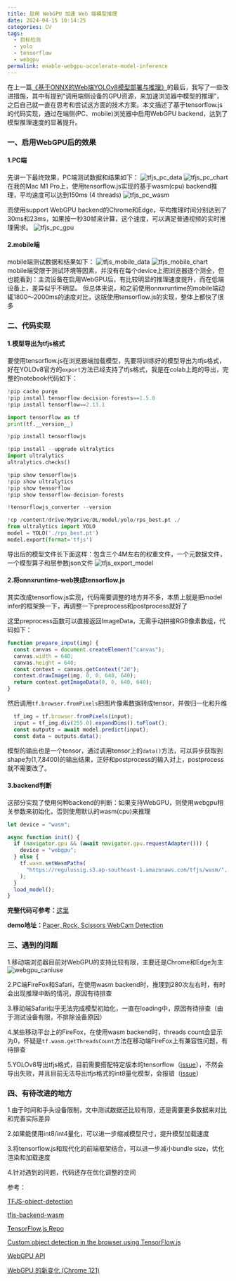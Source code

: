 ```yaml
---
title: 启用 WebGPU 加速 Web 端模型推理
date: 2024-04-15 10:14:25
categories: CV
tags:
  - 目标检测
  - yolo
  - tensorflow
  - webgpu
permalink: enable-webgpu-accelerate-model-inference
---
```

在上一篇[《基于ONNX的Web端YOLOv8模型部署与推理》](https://roubin.me/yolov8-onnxruntime-web-deploy)的最后，我写了一些改进措施，其中有提到“调用端侧设备的GPU资源，来加速浏览器中模型的推理”，之后自己就一直在思考和尝试这方面的技术方案。本文描述了基于tensorflow.js的代码实现，通过在端侧(PC、mobile)浏览器中启用WebGPU backend，达到了模型推理速度的显著提升。
<!--more-->

### 一、启用WebGPU后的效果
#### 1.PC端
先讲一下最终效果，PC端测试数据和结果如下：
![tfjs_pc_data](../images/tfjs_pc_data.png)
![tfjs_pc_chart](../images/tfjs_pc_chart.png)
在我的Mac M1 Pro上，使用tensorflow.js实现的基于wasm(cpu) backend推理，平均速度可以达到150ms (4 threads)
![tfjs_pc_wasm](../images/tfjs_pc_wasm.png)

而使用support WebGPU backend的Chrome和Edge，平均推理时间分别达到了30ms和23ms，如果按一秒30帧来计算，这个速度，可以满足普通视频的实时推理需求。
![tfjs_pc_gpu](../images/tfjs_pc_gpu.png)

#### 2.mobile端
mobile端测试数据和结果如下：
![tfjs_mobile_data](../images/tfjs_mobile_data.png)
![tfjs_mobile_chart](../images/tfjs_mobile_chart.png)
mobile端受限于测试环境等因素，并没有在每个device上把浏览器逐个测全，但也能看到：主流设备在启用WebGPU后，有比较明显的推理速度提升，而在低端设备上，差异似乎不明显。 但总体来说，和之前使用onnxruntime的mobile端动辄1800～2000ms的速度对比，这版使用tensorflow.js的实现，整体上都快了很多

### 二、代码实现
#### 1.模型导出为tfjs格式
要使用tensorflow.js在浏览器端加载模型，先要将训练好的模型导出为tfjs格式，好在YOLOv8官方的`export`方法已经支持了tfjs格式，我是在colab上跑的导出，完整的notebook代码如下：
```python
!pip cache purge
!pip install tensorflow-decision-forests==1.5.0
!pip install tensorflow==2.13.1

import tensorflow as tf
print(tf.__version__)

!pip install tensorflowjs

!pip install --upgrade ultralytics
import ultralytics
ultralytics.checks()

!pip show tensorflowjs
!pip show ultralytics
!pip show tensorflow
!pip show tensorflow-decision-forests

!tensorflowjs_converter --version

!cp /content/drive/MyDrive/DL/model/yolo/rps_best.pt ./
from ultralytics import YOLO
model = YOLO('./rps_best.pt')
model.export(format='tfjs')
```
导出后的模型文件长下面这样：包含三个4M左右的权重文件，一个元数据文件，一个模型算子和层参数json文件
![tfjs_export_model](../images/tfjs_export_model.png)

#### 2.将onnxruntime-web换成tensorflow.js
其实改成tensorflow.js实现，代码需要调整的地方并不多，本质上就是把model infer的框架换一下，再调整一下preprocess和postprocess就好了

这里preprocess函数可以直接返回ImageData，无需手动拼接RGB像素数组，代码如下：
```javascript
function prepare_input(img) {
  const canvas = document.createElement("canvas");
  canvas.width = 640;
  canvas.height = 640;
  const context = canvas.getContext("2d");
  context.drawImage(img, 0, 0, 640, 640);
  return context.getImageData(0, 0, 640, 640);
}
```
然后调用`tf.browser.fromPixels`把图片像素数据转成tensor，并做归一化和升维
```javascript
  tf_img = tf.browser.fromPixels(input);
  input = tf_img.div(255.0).expandDims().toFloat();
  const outputs = await model.predict(input);
  const data = outputs.data();
```
模型的输出也是一个tensor，通过调用tensor上的`data()`方法，可以异步获取到shape为(1,7,8400)的输出结果，正好和postprocess的输入对上，postprocess就不需要改了。

#### 3.backend判断
这部分实现了使用何种backend的判断：如果支持WebGPU，则使用webgpu相关参数来初始化，否则使用默认的wasm(cpu)来推理
```javascript
let device = "wasm";

async function init() {
  if (navigator.gpu && (await navigator.gpu.requestAdapter())) {
    device = "webgpu";
  } else {
    tf.wasm.setWasmPaths(
      "https://regulussig.s3.ap-southeast-1.amazonaws.com/tfjs/wasm/",
    );
  }
  load_model();
}
```

**完整代码可参考：**[这里](https://github.com/satorioh/yolov8_tf_js)

**demo地址：**[Paper, Rock, Scissors WebCam Detection](https://tf.regulusai.top/)

### 三、遇到的问题
1.移动端浏览器目前对WebGPU的支持比较有限，主要还是Chrome和Edge为主
![webgpu_caniuse](../images/tfjs_caniuse.png)

2.PC端FireFox和Safari，在使用wasm backend时，推理到280次左右时，有时会出现推理中断的情况，原因有待排查

3.移动端Safari似乎无法完成模型初始化，一直在loading中，原因有待排查（由于测试设备有限，不排除设备原因）

4.某些移动平台上的FireFox，在使用wasm backend时，threads count会显示为0，怀疑是`tf.wasm.getThreadsCount`方法在移动端FireFox上有兼容性问题，有待排查

5.YOLOv8导出tfjs格式，目前需要搭配特定版本的tensorflow（[issue](https://github.com/ultralytics/ultralytics/issues/9175)），不然会导出失败，并且目前无法导出tfjs格式的int8量化模型，会报错（[issue](https://github.com/ultralytics/ultralytics/issues/8569)）

### 四、有待改进的地方
1.由于时间和手头设备限制，文中测试数据还比较有限，还是需要更多数据来对比和完善实际差异

2.如果能使用int8/int4量化，可以进一步缩减模型尺寸，提升模型加载速度

3.将tensorflow.js和现代化的前端框架结合，可以进一步减小bundle size，优化渲染和加载速度

4.针对遇到的问题，代码还存在优化调整的空间


参考：

[TFJS-object-detection](https://github.com/hugozanini/TFJS-object-detection)

[tfjs-backend-wasm](https://github.com/tensorflow/tfjs/tree/master/tfjs-backend-wasm)

[TensorFlow.js Repo](https://github.com/tensorflow/tfjs)

[Custom object detection in the browser using TensorFlow.js](https://blog.tensorflow.org/2021/01/custom-object-detection-in-browser.html)

[WebGPU API](https://developer.mozilla.org/en-US/docs/Web/API/WebGPU_API)

[WebGPU 的新变化 (Chrome 121)](https://developer.chrome.com/blog/new-in-webgpu-121?hl=zh-cn)
